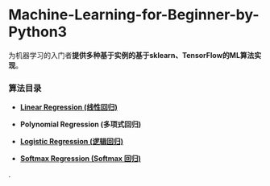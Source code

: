 # Machine-Learning-for-Beginner-by-Python3

为机器学习的入门者**提供多种基于实例的基于sklearn、TensorFlow的ML算法实现**。

### 算法目录

* **[Linear Regression (线性回归)](https://github.com/Anfany/Machine-Learning-for-Beginner-by-Python3/tree/master/Linear%20Regression)**

* **Polynomial Regression (多项式回归)**

* **[Logistic Regression (逻辑回归)](https://github.com/Anfany/Machine-Learning-for-Beginner-by-Python3/tree/master/Logistic%20Regression)**

* **[Softmax Regression (Softmax 回归)](https://github.com/Anfany/Machine-Learning-for-Beginner-by-Python3/tree/master/Softmax%20Regression)**

. 
